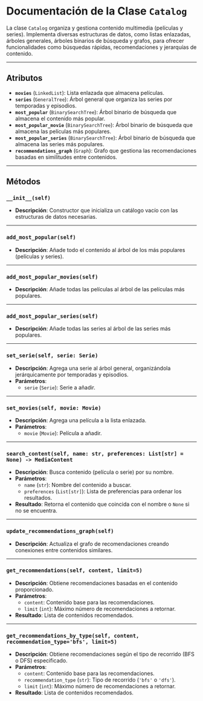 # **Documentación de la Clase `Catalog`**

La clase `Catalog` organiza y gestiona contenido multimedia (películas y series). Implementa diversas estructuras de datos, como listas enlazadas, árboles generales, árboles binarios de búsqueda y grafos, para ofrecer funcionalidades como búsquedas rápidas, recomendaciones y jerarquías de contenido.

---

## **Atributos**

- **`movies`** (`LinkedList`): Lista enlazada que almacena películas.
- **`series`** (`GeneralTree`): Árbol general que organiza las series por temporadas y episodios.
- **`most_popular`** (`BinarySearchTree`): Árbol binario de búsqueda que almacena el contenido más popular.
- **`most_popular_movie`** (`BinarySearchTree`): Árbol binario de búsqueda que almacena las películas más populares.
- **`most_popular_series`** (`BinarySearchTree`): Árbol binario de búsqueda que almacena las series más populares.
- **`recommendations_graph`** (`Graph`): Grafo que gestiona las recomendaciones basadas en similitudes entre contenidos.

---

## **Métodos**

### **`__init__(self)`**
- **Descripción**: Constructor que inicializa un catálogo vacío con las estructuras de datos necesarias.

---

### **`add_most_popular(self)`**
- **Descripción**: Añade todo el contenido al árbol de los más populares (películas y series).

---

### **`add_most_popular_movies(self)`**
- **Descripción**: Añade todas las películas al árbol de las películas más populares.

---

### **`add_most_popular_series(self)`**
- **Descripción**: Añade todas las series al árbol de las series más populares.

---

### **`set_serie(self, serie: Serie)`**
- **Descripción**: Agrega una serie al árbol general, organizándola jerárquicamente por temporadas y episodios.
- **Parámetros**:
  - `serie` (`Serie`): Serie a añadir.

---

### **`set_movies(self, movie: Movie)`**
- **Descripción**: Agrega una película a la lista enlazada.
- **Parámetros**:
  - `movie` (`Movie`): Película a añadir.

---

### **`search_content(self, name: str, preferences: List[str] = None) -> MediaContent`**
- **Descripción**: Busca contenido (película o serie) por su nombre.
- **Parámetros**:
  - `name` (`str`): Nombre del contenido a buscar.
  - `preferences` (`List[str]`): Lista de preferencias para ordenar los resultados.
- **Resultado**: Retorna el contenido que coincida con el nombre o `None` si no se encuentra.

---

### **`update_recommendations_graph(self)`**
- **Descripción**: Actualiza el grafo de recomendaciones creando conexiones entre contenidos similares.

---

### **`get_recommendations(self, content, limit=5)`**
- **Descripción**: Obtiene recomendaciones basadas en el contenido proporcionado.
- **Parámetros**:
  - `content`: Contenido base para las recomendaciones.
  - `limit` (`int`): Máximo número de recomendaciones a retornar.
- **Resultado**: Lista de contenidos recomendados.

---

### **`get_recommendations_by_type(self, content, recommendation_type='bfs', limit=5)`**
- **Descripción**: Obtiene recomendaciones según el tipo de recorrido (BFS o DFS) especificado.
- **Parámetros**:
  - `content`: Contenido base para las recomendaciones.
  - `recommendation_type` (`str`): Tipo de recorrido (`'bfs'` o `'dfs'`).
  - `limit` (`int`): Máximo número de recomendaciones a retornar.
- **Resultado**: Lista de contenidos recomendados.
